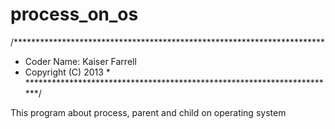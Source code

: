 process_on_os
=============

/***********************************************************************
* Coder Name: Kaiser Farrell
* Copyright (C) 2013                       *
***********************************************************************/

This program about process, parent and child on operating system
